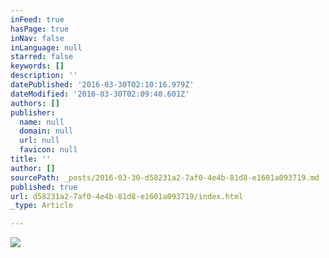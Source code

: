 ```yaml
---
inFeed: true
hasPage: true
inNav: false
inLanguage: null
starred: false
keywords: []
description: ''
datePublished: '2016-03-30T02:10:16.979Z'
dateModified: '2016-03-30T02:09:40.601Z'
authors: []
publisher:
  name: null
  domain: null
  url: null
  favicon: null
title: ''
author: []
sourcePath: _posts/2016-03-30-d58231a2-7af0-4e4b-81d8-e1601a093719.md
published: true
url: d58231a2-7af0-4e4b-81d8-e1601a093719/index.html
_type: Article

---
```

![](https://the-grid-user-content.s3-us-west-2.amazonaws.com/27d27216-3e6d-4f60-be51-2e425173fd3b.jpg)